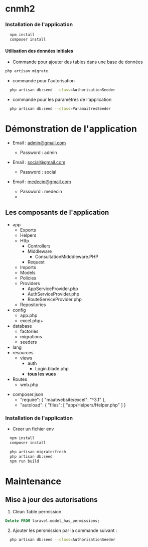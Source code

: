 <!-- TODO : Changer le nom du projet -->
# cnmh2 

<!-- TODO : Introduction -->

### Installation de l'application

```bash
  npm install
  composer install
```

<!-- TODO : Ajoutez des instruction d'installation de fichier d'environnement -->

<!-- TODO : migrate:fresh -> This database does not exist -->
#### Utilisation des données initiales

- Commande pour ajouter des tables dans une base de données

```bash
php artisan migrate
```

- commande pour l'autorisation
```bash
  php artisan db:seed --class=AuthorisationSeeder 
```
- commande pour les paramètres de l'application

```bash
  php artisan db:seed --class=ParamaitresSeeder
```

# Démonstration de l'application 

- Email : admin@gmail.com
  - Password : admin
  
- Email : social@gmail.com
  - Password : social

- Email : medecin@gmail.com
  - Password : medecin
  - 
## Les composants de l'application

<!-- Introduction -->

- app
  - Exports
  - Helpers
  - Http
    - Controllers
    - Middleware
      - ConsultationMidddleware.PHP
    - Request
  - Imports
  - Models
  - Policies
  - Providers
    - AppServiceProvider.php
    - AuthServiceProvider.php
    - RouteServiceProvider.php
  - Repositories
- config
  - app.php
  - excel.php+
- database
  - factories
  - migrations
  - seeders
- lang 
- resources
  - views
    - auth
      - Login.blade.php
    - **tous les vues**
- Routes
  - web.php

<!-- TODO : Vérifiez que maatwebsite/excel est installé dans lab-laraver-starter -->
- composer.json
  -  "require": {
        "maatwebsite/excel": "^3.1"
    },
  -  "autoload": {
        "files": [
            "app/Helpers/Helper.php"
        ]
    }


### Installation de l'application

- Creer un fichier env
  
```bash
  npm install
  composer install
```

<!-- TODO : Ajoutez des instruction d'installation de fichier d'environnement -->

<!-- TODO : migrate:fresh -> This database does not exist -->
```bash
  php artisan migrate:fresh
  php artisan db:seed
  npm run build
```

# Maintenance 

##  Mise à jour des autorisations

1. Clean Table permission

```sql
Delete FROM laravel.model_has_permissions;
```

2. Ajouter les persmission par la commande suivant : 
```bash
  php artisan db:seed --class=AuthorisationSeeder 
```